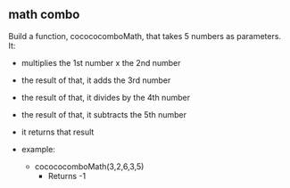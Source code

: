 ## math combo

Build a function, cocococomboMath, that takes 5 numbers as parameters.  
It:

- multiplies the 1st number x the 2nd number
- the result of that, it adds the 3rd number
- the result of that, it divides by the 4th number
- the result of that, it subtracts the 5th number
- it returns that result

- example:
  - cocococomboMath(3,2,6,3,5)
    - Returns -1
